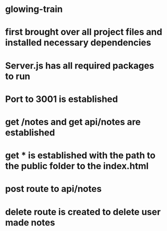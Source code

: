 # glowing-train
# first brought over all project files and installed necessary dependencies 
# Server.js has all required packages to run
# Port to 3001 is established
# get /notes and get api/notes are established 
# get * is established with the path to the public folder to the index.html
# post route to api/notes
# delete route is created to delete user made notes 
